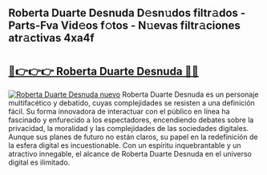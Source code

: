 ## Roberta Duarte Desnuda D𝚎sn𝚞dos filtr𝚊dos - Parts-Fva Vid𝚎os f𝚘tos - N𝚞evas filtr𝚊ciones atr𝚊ctivas 4xa4f

# <h2><a href="http://mb8rtii.tromn.icu/?c=Roberta+Duarte+Desnuda">🔗👉👉👉 Roberta Duarte Desnuda 🔗🔗</a></h2>

[![Roberta Duarte Desnuda nuevo](https://i.imgur.com/pEAQMta.gif)](http://mb8rtii.tromn.icu/?c=Roberta+Duarte+Desnuda)
Roberta Duarte Desnuda es un personaje multifacético y debatido, cuyas complejidades se resisten a una definición fácil.  Su forma innovadora de interactuar con el público en línea ha fascinado y enfurecido a los espectadores, encendiendo debates sobre la privacidad, la moralidad y las complejidades de las sociedades digitales. Aunque sus planes de futuro no están claros, su papel en la redefinición de la esfera digital es incuestionable. Con un espíritu inquebrantable y un atractivo innegable, el alcance de Roberta Duarte Desnuda en el universo digital es ilimitado.
